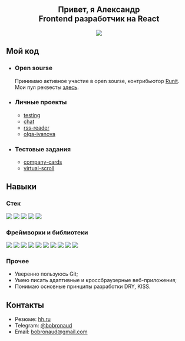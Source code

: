 <h2 align="center">Привет, я Александр<br>Frontend разработчик на React</h2>
<p align="center">
  <img src="./Jim.gif">
</p>
<h2>Мой код</h2>
<ul>
  <li>
    <h3>Open sourse</h3>
    Принимаю активное участие в open sourse, контрибьютор <a href="https://github.com/bobronaud/runit">Runit</a>.
    <br>
    Мои пул реквесты <a href="https://github.com/pulls?q=is%3Apr+author%3Abobronaud+archived%3Afalse+is%3Aclosed">здесь</a>.
  </li>
  <li>
   <h3>Личные проекты</h3>
   <ul>
    <li><a href="https://github.com/bobronaud/testing-test-assignment">testing</a></li>
     <li><a href="https://github.com/bobronaud/chat">chat</a></li>
     <li><a href="https://github.com/bobronaud/rss-reader">rss-reader</a></li>
     <li><a href="https://github.com/bobronaud/olga-ivanova">olga-ivanova</a></li>
   </ul> 
  </li>
  <li>
    <h3>Тестовые задания</h3>
    <ul>
      <li><a href="https://github.com/bobronaud/company-cards-test-assignment">company-cards</a></li>
      <li><a href="https://github.com/bobronaud/virtual-scroll-test-assignment">virtual-scroll</a></li>
    </ul>
  </li>
</ul>
<h2>Навыки</h2>
<h3>Стек</h3>
<p>
  <img src="https://img.shields.io/badge/javascript-F7DF1E.svg?style=for-the-badge&logo=javascript&logoColor=black">
  <img src="https://img.shields.io/badge/typescript-3178C6.svg?style=for-the-badge&logo=typescript&logoColor=white">
  <img src="https://img.shields.io/badge/html5-E34F26.svg?style=for-the-badge&logo=html5&logoColor=white">
  <img src="https://img.shields.io/badge/css3-1572B6.svg?style=for-the-badge&logo=css3&logoColor=white">
  <img src="https://img.shields.io/badge/sass-CC6699.svg?style=for-the-badge&logo=sass&logoColor=white">
</p>
<h3>Фреймворки и библиотеки</h3>
<p>
  <img src="https://img.shields.io/badge/react-61DAFB.svg?style=for-the-badge&logo=react&logoColor=black">
  <img src="https://img.shields.io/badge/redux-764ABC.svg?style=for-the-badge&logo=redux&logoColor=white">
  <img src="https://img.shields.io/badge/webpack-8DD6F9.svg?style=for-the-badge&logo=webpack&logoColor=black">
  <img src="https://img.shields.io/badge/axios-5A29E4.svg?style=for-the-badge&logo=axios&logoColor=white">
  <img src="https://img.shields.io/badge/jest-C21325.svg?style=for-the-badge&logo=jest&logoColor=white">
  <img src="https://img.shields.io/badge/bootstrap-7952B3.svg?style=for-the-badge&logo=bootstrap&logoColor=white">
  <img src="https://img.shields.io/badge/material ui-007FFF.svg?style=for-the-badge&logo=mui&logoColor=white">
  <img src="https://img.shields.io/badge/i18next-26A69A.svg?style=for-the-badge&logo=i18next&logoColor=white">
  <img src="https://img.shields.io/badge/socket.io-010101.svg?style=for-the-badge&logo=socketdotio&logoColor=white">
  <img src="https://img.shields.io/badge/formik-blue.svg?style=for-the-badge">
</p>
<h3>Прочее</h3>
<ul>
  <li>Уверенно пользуюсь Git;</li>
  <li>Умею писать адаптивные и кроссбраузерные веб-приложения;</li>
  <li>Понимаю основные принципы разработки DRY, KISS.</li>
</ul>
<h2>Контакты</h2>
<ul>
  <li>Резюме: <a href="https://spb.hh.ru/resume/13436575ff0c9e67660039ed1f5134366c3748">hh.ru</a></li>
  <li>Telegram: <a href="https://t.me/bobronaud">@bobronaud</a></li>
  <li>Email: <a href="mailto:bobronaud@gmail.com">bobronaud@gmail.com</a></li>
</ul>
